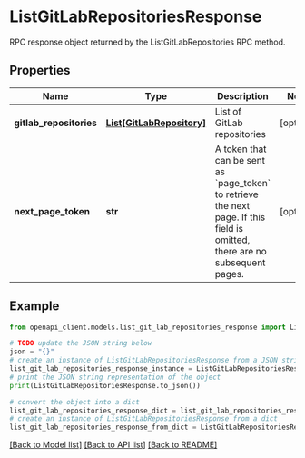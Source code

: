 # ListGitLabRepositoriesResponse

RPC response object returned by the ListGitLabRepositories RPC method.

## Properties

Name | Type | Description | Notes
------------ | ------------- | ------------- | -------------
**gitlab_repositories** | [**List[GitLabRepository]**](GitLabRepository.md) | List of GitLab repositories | [optional] 
**next_page_token** | **str** | A token that can be sent as &#x60;page_token&#x60; to retrieve the next page. If this field is omitted, there are no subsequent pages. | [optional] 

## Example

```python
from openapi_client.models.list_git_lab_repositories_response import ListGitLabRepositoriesResponse

# TODO update the JSON string below
json = "{}"
# create an instance of ListGitLabRepositoriesResponse from a JSON string
list_git_lab_repositories_response_instance = ListGitLabRepositoriesResponse.from_json(json)
# print the JSON string representation of the object
print(ListGitLabRepositoriesResponse.to_json())

# convert the object into a dict
list_git_lab_repositories_response_dict = list_git_lab_repositories_response_instance.to_dict()
# create an instance of ListGitLabRepositoriesResponse from a dict
list_git_lab_repositories_response_from_dict = ListGitLabRepositoriesResponse.from_dict(list_git_lab_repositories_response_dict)
```
[[Back to Model list]](../README.md#documentation-for-models) [[Back to API list]](../README.md#documentation-for-api-endpoints) [[Back to README]](../README.md)



